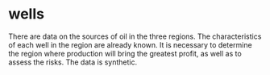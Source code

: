 # wells
There are data on the sources of oil in the three regions. The characteristics of each well in the region are already known. It is necessary to determine the region where production will bring the greatest profit, as well as to assess the risks.  The data is synthetic.
